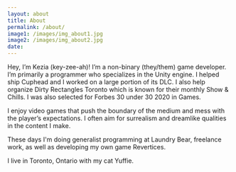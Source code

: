 ```yaml
---
layout: about
title: About
permalink: /about/
image1: /images/img_about1.jpg
image2: /images/img_about2.jpg
date:
---
```

Hey, I’m Kezia (key-zee-ah)! I’m a non-binary (they/them) game developer. I’m primarily a programmer who specializes in the Unity engine. I helped ship Cuphead and I worked on a large portion of its DLC.  I also help organize Dirty Rectangles Toronto which is known for their monthly Show & Chills. I was also selected for Forbes 30 under 30 2020 in Games.

I enjoy video games that push the boundary of the medium and mess with the player’s expectations. I often aim for surrealism and dreamlike qualities in the content I make. 

These days I'm doing generalist programming at Laundry Bear, freelance work, as well as developing my own game Revertices.

I live in Toronto, Ontario with my cat Yuffie.


